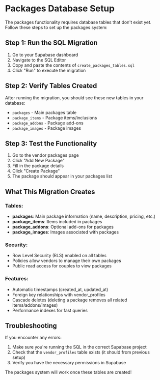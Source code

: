 # Packages Database Setup

The packages functionality requires database tables that don't exist yet. Follow these steps to set up the packages system:

## Step 1: Run the SQL Migration

1. Go to your Supabase dashboard
2. Navigate to the SQL Editor
3. Copy and paste the contents of `create_packages_tables.sql`
4. Click "Run" to execute the migration

## Step 2: Verify Tables Created

After running the migration, you should see these new tables in your database:
- `packages` - Main packages table
- `package_items` - Package items/inclusions
- `package_addons` - Package add-ons
- `package_images` - Package images

## Step 3: Test the Functionality

1. Go to the vendor packages page
2. Click "Add New Package"
3. Fill in the package details
4. Click "Create Package"
5. The package should appear in your packages list

## What This Migration Creates

### Tables:
- **packages**: Main package information (name, description, pricing, etc.)
- **package_items**: Items included in packages
- **package_addons**: Optional add-ons for packages
- **package_images**: Images associated with packages

### Security:
- Row Level Security (RLS) enabled on all tables
- Policies allow vendors to manage their own packages
- Public read access for couples to view packages

### Features:
- Automatic timestamps (created_at, updated_at)
- Foreign key relationships with vendor_profiles
- Cascade deletes (deleting a package removes all related items/addons/images)
- Performance indexes for fast queries

## Troubleshooting

If you encounter any errors:
1. Make sure you're running the SQL in the correct Supabase project
2. Check that the `vendor_profiles` table exists (it should from previous setup)
3. Verify you have the necessary permissions in Supabase

The packages system will work once these tables are created!








